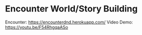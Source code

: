 # Encounter World/Story Building
Encounter: https://encounterdnd.herokuapp.com/
Video Demo: https://youtu.be/F54RhgqaASo

